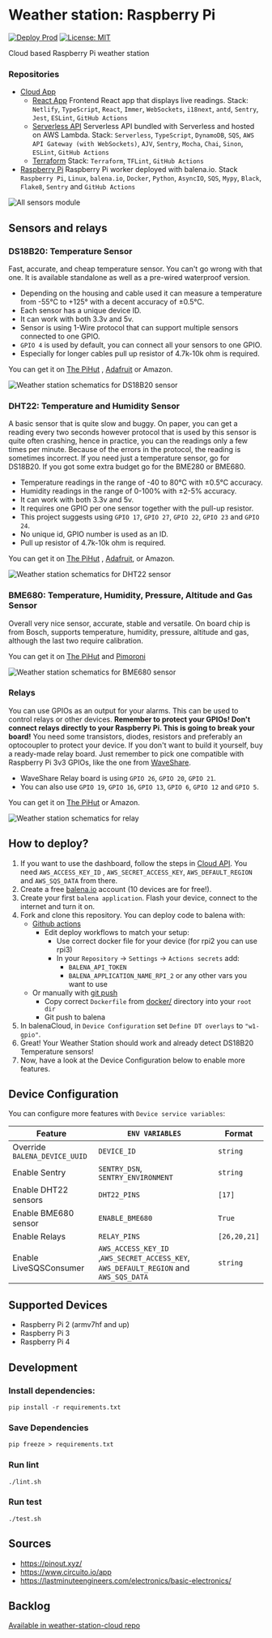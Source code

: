 # Weather station: Raspberry Pi

[![Deploy Prod](https://github.com/bartoszadamczyk/weather-station-rpi/actions/workflows/deploy_prod.yml/badge.svg?branch=main)](https://github.com/bartoszadamczyk/weather-station-rpi/actions/workflows/deploy_prod.yml)
[![License: MIT](https://img.shields.io/github/license/bartoszadamczyk/weather-station-rpi)](https://github.com/bartoszadamczyk/weather-station-rpi/blob/main/LICENSE)

Cloud based Raspberry Pi weather station

### Repositories

- [Cloud App](https://github.com/bartoszadamczyk/weather-station-cloud)
    - [React App](https://github.com/bartoszadamczyk/weather-station-cloud/app) Frontend React app that displays live
      readings. Stack: `Netlify`, `TypeScript`, `React`, `Immer`, `WebSockets`, `i18next`, `antd`, `Sentry`, `Jest`,
      `ESLint`, `GitHub Actions`
    - [Serverless API](https://github.com/bartoszadamczyk/weather-station-cloud/serverless) Serverless API bundled with
      Serverless and hosted on AWS Lambda. Stack: `Serverless`, `TypeScript`, `DynamoDB`, `SQS`, 
      `AWS API Gateway (with WebSockets)`, `AJV`, `Sentry`, `Mocha`, `Chai`, `Sinon`, `ESLint`, `GitHub Actions`
    - [Terraform](https://github.com/bartoszadamczyk/weather-station-cloud/terraform) Stack: `Terraform`, `TFLint`, 
      `GitHub Actions`
- [Raspberry Pi](https://github.com/bartoszadamczyk/weather-station-rpi) Raspberry Pi worker deployed with balena.io.
  Stack `Raspberry Pi`, `Linux`, `balena.io`, `Docker`, `Python`, `AsyncIO`, `SQS`, `Mypy`, `Black`, `Flake8`, `Sentry`
  and `GitHub Actions`

![All sensors module](docs/all-sensors-module.jpg)

## Sensors and relays

### DS18B20: Temperature Sensor

Fast, accurate, and cheap temperature sensor. You can't go wrong with that one. It is available standalone as well as a
pre-wired waterproof version.

- Depending on the housing and cable used it can measure a temperature from -55°C to +125° with a decent accuracy of
  ±0.5°C.
- Each sensor has a unique device ID.
- It can work with both 3.3v and 5v.
- Sensor is using 1-Wire protocol that can support multiple sensors connected to one GPIO.
- `GPIO 4` is used by default, you can connect all your sensors to one GPIO.
- Especially for longer cables pull up resistor of 4.7k-10k ohm is required.

You can get it on [The PiHut](https://thepihut.com/products/waterproof-ds18b20-digital-temperature-sensor-extras)
, [Adafruit](https://www.adafruit.com/product/381) or Amazon.

![Weather station schematics for DS18B20 sensor](docs/weather-station-schematics-DS18B20.svg)

### DHT22: Temperature and Humidity Sensor

A basic sensor that is quite slow and buggy. On paper, you can get a reading every two seconds however protocol that is
used by this sensor is quite often crashing, hence in practice, you can the readings only a few times per minute.
Because of the errors in the protocol, the reading is sometimes incorrect. If you need just a temperature sensor, go for
DS18B20. If you got some extra budget go for the BME280 or BME680.

- Temperature readings in the range of -40 to 80°C with ±0.5°C accuracy.
- Humidity readings in the range of 0-100% with ±2-5% accuracy.
- It can work with both 3.3v and 5v.
- It requires one GPIO per one sensor together with the pull-up resistor.
- This project suggests using `GPIO 17`, `GPIO 27`, `GPIO 22`, `GPIO 23` and `GPIO 24`.
- No unique id, GPIO number is used as an ID.
- Pull up resistor of 4.7k-10k ohm is required.

You can get it on [The PiHut](https://thepihut.com/products/dht22-temperature-humidity-sensor-extras)
, [Adafruit](https://www.adafruit.com/product/385), or Amazon.

![Weather station schematics for DHT22 sensor](docs/weather-station-schematics-DHT22.svg)

### BME680: Temperature, Humidity, Pressure, Altitude and Gas Sensor

Overall very nice sensor, accurate, stable and versatile. On board chip is from Bosch, supports temperature, humidity,
pressure, altitude and gas, although the last two require calibration.

You can get it
on [The PiHut](https://thepihut.com/products/adafruit-bme680-temperature-humidity-pressure-and-gas-sensor-ada3660)
and [Pimoroni](https://shop.pimoroni.com/products/bme680-breakout)

![Weather station schematics for BME680 sensor](docs/weather-station-schematics-BME680.svg)

### Relays

You can use GPIOs as an output for your alarms. This can be used to control relays or other devices. **Remember to
protect your GPIOs! Don't connect relays directly to your Raspberry Pi. This is going to break your board!** You need
some transistors, diodes, resistors and preferably an optocoupler to protect your device. If you don't want to build it
yourself, buy a ready-made relay board. Just remember to pick one compatible with Raspberry Pi 3v3 GPIOs, like the one
from [WaveShare](https://www.waveshare.com/wiki/RPi_Relay_Board).

- WaveShare Relay board is using `GPIO 26`, `GPIO 20`, `GPIO 21`.
- You can also use `GPIO 19`, `GPIO 16`, `GPIO 13`, `GPIO 6`, `GPIO 12` and `GPIO 5`.

You can get it on [The PiHut](https://thepihut.com/products/raspberry-pi-relay-board) or Amazon.

![Weather station schematics for relay](docs/weather-station-schematics-relay.svg)

## How to deploy?

1. If you want to use the dashboard, follow the steps
   in [Cloud API](https://github.com/bartoszadamczyk/weather-station-cloud). You need `AWS_ACCESS_KEY_ID`
   , `AWS_SECRET_ACCESS_KEY`, `AWS_DEFAULT_REGION` and `AWS_SQS_DATA` from there.
2. Create a free [balena.io](balena.io) account (10 devices are for free!).
3. Create your first `balena application`. Flash your device, connect to the internet and turn it on.
4. Fork and clone this repository. You can deploy code to balena with:
    - [Github actions](./.github/workflows)
        - Edit deploy workflows to match your setup:
            - Use correct docker file for your device (for rpi2 you can use rpi3)
            - In your `Repository` -> `Settings` -> `Actions secrets` add:
                - `BALENA_API_TOKEN`
                - `BALENA_APPLICATION_NAME_RPI_2` or any other vars you want to use
    - Or manually with [git push](https://www.balena.io/docs/learn/deploy/deployment/#git-push)
        - Copy correct `Dockerfile` from [docker/](docker) directory into your `root dir`
        - Git push to balena
5. In balenaCloud, in `Device Configuration` set `Define DT overlays` to `"w1-gpio"`.
5. Great! Your Weather Station should work and already detect DS18B20 Temperature sensors!
6. Now, have a look at the Device Configuration below to enable more features.

## Device Configuration

You can configure more features with `Device service variables`:

| Feature                       | `ENV VARIABLES`                                                                       | Format       |
|-------------------------------|---------------------------------------------------------------------------------------|--------------|
| Override `BALENA_DEVICE_UUID` | `DEVICE_ID`                                                                           | `string`     |
| Enable Sentry                 | `SENTRY_DSN`, `SENTRY_ENVIRONMENT`                                                    | `string`     |
| Enable DHT22 sensors          | `DHT22_PINS`                                                                          | `[17]`       |
| Enable BME680 sensor          | `ENABLE_BME680`                                                                       | `True`       |
| Enable Relays                 | `RELAY_PINS`                                                                          | `[26,20,21]` |
| Enable LiveSQSConsumer        | `AWS_ACCESS_KEY_ID` ,`AWS_SECRET_ACCESS_KEY`, `AWS_DEFAULT_REGION` and `AWS_SQS_DATA` | `string`     |

## Supported Devices

- Raspberry Pi 2 (armv7hf and up)
- Raspberry Pi 3
- Raspberry Pi 4

## Development

### Install dependencies:

```shell
pip install -r requirements.txt
```

### Save Dependencies

```shell
pip freeze > requirements.txt
```

### Run lint

```shell
./lint.sh
```

### Run test

```shell
./test.sh
```

## Sources

- https://pinout.xyz/
- https://www.circuito.io/app
- https://lastminuteengineers.com/electronics/basic-electronics/

## Backlog
[Available in weather-station-cloud repo](https://github.com/bartoszadamczyk/weather-station-cloud#backlog)
